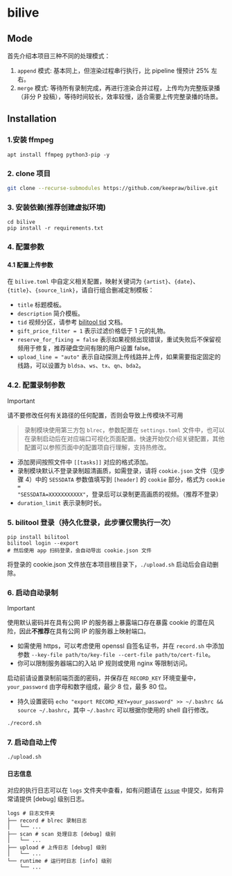 # bilive

## Mode

首先介绍本项目三种不同的处理模式：
1. `append` 模式: 基本同上，但渲染过程串行执行，比 pipeline 慢预计 25% 左右。
2. `merge` 模式: 等待所有录制完成，再进行渲染合并过程，上传均为完整版录播（非分 P 投稿），等待时间较长，效率较慢，适合需要上传完整录播的场景。

## Installation

### 1.安装 ffmpeg
```
apt install ffmpeg python3-pip -y
```

### 2. clone 项目

```bash
git clone --recurse-submodules https://github.com/keepraw/bilive.git
```
### 3. 安装依赖(推荐创建虚拟环境)

```
cd bilive
pip install -r requirements.txt
```

### 4. 配置参数

#### 4.1 配置上传参数

在 `bilive.toml` 中自定义相关配置，映射关键词为 `{artist}`、`{date}`、`{title}`、`{source_link}`，请自行组合删减定制模板：

- `title` 标题模板。
- `description` 简介模板。
- `tid` 视频分区，请参考 [bilitool tid](https://bilitool.timerring.com/tid.html) 文档。
- `gift_price_filter = 1` 表示过滤价格低于 1 元的礼物。
- `reserve_for_fixing = false` 表示如果视频出现错误，重试失败后不保留视频用于修复，推荐硬盘空间有限的用户设置 false。
- `upload_line = "auto"` 表示自动探测上传线路并上传，如果需要指定固定的线路，可以设置为 `bldsa`、`ws`、`tx`、`qn`、`bda2`。

### 4.2. 配置录制参数

> [!IMPORTANT]
> 请不要修改任何有关路径的任何配置，否则会导致上传模块不可用

> 录制模块使用第三方包 `blrec`，参数配置在 `settings.toml` 文件中，也可以在录制启动后在对应端口可视化页面配置。快速开始仅介绍关键配置，其他配置可以参照页面中的配置项自行理解，支持热修改。

- 添加房间按照文件中 `[[tasks]]` 对应的格式添加。
- 录制模块默认不登录录制超清画质，如需登录，请将 `cookie.json` 文件（见步骤 4）中的 `SESSDATA` 参数值填写到 `[header]` 的 `cookie` 部分，格式为 `cookie = "SESSDATA=XXXXXXXXXXX"`，登录后可以录制更高画质的视频。（推荐不登录）
- `duration_limit` 表示录制时长。

### 5. bilitool 登录（持久化登录，此步骤仅需执行一次）

```
pip install bilitool
bilitool login --export
# 然后使用 app 扫码登录，会自动导出 cookie.json 文件
```

将登录的 cookie.json 文件放在本项目根目录下，`./upload.sh` 启动后会自动删除。

### 6. 启动自动录制

> [!IMPORTANT]
> 使用默认密码并在具有公网 IP 的服务器上暴露端口存在暴露 cookie 的潜在风险，因此**不推荐**在具有公网 IP 的服务器上映射端口。
> - 如需使用 https，可以考虑使用 openssl 自签名证书，并在 `record.sh` 中添加参数 `--key-file path/to/key-file --cert-file path/to/cert-file`。
> - 你可以限制服务器端口的入站 IP 规则或使用 nginx 等限制访问。

启动前请设置录制前端页面的密码，并保存在 `RECORD_KEY` 环境变量中，`your_password` 由字母和数字组成，最少 8 位，最多 80 位。
- 持久设置密码 `echo "export RECORD_KEY=your_password" >> ~/.bashrc && source ~/.bashrc`，其中 `~/.bashrc` 可以根据你使用的 shell 自行修改。

```bash
./record.sh
```

### 7. 启动自动上传

```bash
./upload.sh
```

#### 日志信息

对应的执行日志可以在 `logs` 文件夹中查看，如有问题请在 [`issue`](https://github.com/timerring/bilive/issues/new/choose) 中提交，如有异常请提供 [debug] 级别日志。

```
logs # 日志文件夹
├── record # blrec 录制日志
│   └── ...
├── scan # scan 处理日志 [debug] 级别
│   └── ...
├── upload # 上传日志 [debug] 级别
│   └── ...
└── runtime # 运行时日志 [info] 级别
    └── ...
```
